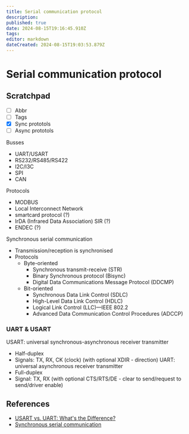 ```yaml
---
title: Serial communication protocol
description: 
published: true
date: 2024-08-15T19:16:45.910Z
tags: 
editor: markdown
dateCreated: 2024-08-15T19:03:53.879Z
---
```


# Serial communication protocol









## Scratchpad

- [ ] Abbr
- [ ] Tags
- [x] Sync prototols
- [ ] Async prototols

Busses
* UART/USART
* RS232/RS485/RS422
* I2C/I3C
* SPI
* CAN

Protocols
* MODBUS
* Local Interconnect Network
* smartcard protocol (?)
* IrDA (Infrared Data Association) SIR (?)
* ENDEC (?)

Synchronous serial communication
* Transmission/reception is synchronised
* Protocols
  * Byte-oriented
    * Synchronous transmit-receive (STR)
    * Binary Synchronous protocol (Bisync)
    * Digital Data Communications Message Protocol (DDCMP)
  * Bit-oriented
    * Synchronous Data Link Control (SDLC)
    * High-Level Data Link Control (HDLC)
    * Logical Link Control (LLC)—IEEE 802.2
    * Advanced Data Communication Control Procedures (ADCCP)

### UART & USART

USART: universal synchronous-asynchronous receiver transmitter
* Half-duplex
* Signals: TX, RX, CK (clock) (with optional XDIR - direction)
UART: universal asynchronous receiver transmitter
* Full-duplex
* Signal: TX, RX (with optional CTS/RTS/DE - clear to send/request to send/driver enable)

## References

* [USART vs. UART: What's the Difference?](https://resources.pcb.cadence.com/blog/usart-vs-uart-whats-the-difference)
* [Synchronous serial communication](https://en.wikipedia.org/wiki/Synchronous_serial_communication)
 